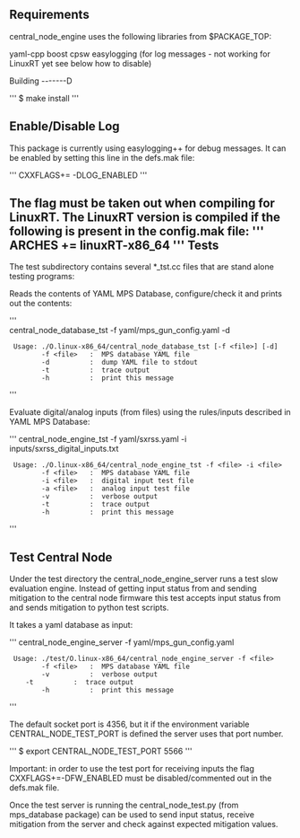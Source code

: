 Requirements
------------

central_node_engine uses the following libraries from $PACKAGE_TOP:

  yaml-cpp
  boost
  cpsw
  easylogging (for log messages - not working for LinuxRT yet see below how to disable)


Building
-------D

'''
$ make install
'''

Enable/Disable Log
------------------

This package is currently using easylogging++ for debug messages. It can be enabled by setting this line in the defs.mak file:

'''
     CXXFLAGS+= -DLOG_ENABLED
'''

The flag must be taken out when compiling for LinuxRT. The LinuxRT version is compiled if the following is present in the config.mak file:
'''
    ARCHES += linuxRT-x86_64
'''
Tests
-----

The test subdirectory contains several *_tst.cc files that are stand alone testing programs:

Reads the contents of YAML MPS Database, configure/check it and prints out the contents:

'''     
     central_node_database_tst -f yaml/mps_gun_config.yaml -d

     Usage: ./O.linux-x86_64/central_node_database_tst [-f <file>] [-d]
       	    -f <file>   :  MPS database YAML file
       	    -d          :  dump YAML file to stdout
       	    -t          :  trace output
       	    -h          :  print this message
'''

Evaluate digital/analog inputs (from files) using the rules/inputs described in YAML MPS Database:

'''
     central_node_engine_tst -f yaml/sxrss.yaml  -i inputs/sxrss_digital_inputs.txt

     Usage: ./O.linux-x86_64/central_node_engine_tst -f <file> -i <file>
            -f <file>   :  MPS database YAML file
       	    -i <file>   :  digital input test file
       	    -a <file>   :  analog input test file
       	    -v          :  verbose output
       	    -t          :  trace output
       	    -h          :  print this message
'''

Test Central Node
-----------------

Under the test directory the central_node_engine_server runs a test slow evaluation engine.
Instead of getting input status from and sending mitigation to the central node firmware this
test accepts input status from and sends mitigation to python test scripts.

It takes a yaml database as input:

'''
     central_node_engine_server -f yaml/mps_gun_config.yaml

     Usage: ./test/O.linux-x86_64/central_node_engine_server -f <file>
            -f <file>   :  MPS database YAML file
     	    -v          :  verbose output
	    -t          :  trace output
            -h          :  print this message
'''

The default socket port is 4356, but it if the environment variable CENTRAL_NODE_TEST_PORT is
defined the server uses that port number.

'''
	$ export CENTRAL_NODE_TEST_PORT 5566
'''

Important: in order to use the test port for receiving inputs the flag CXXFLAGS+=-DFW_ENABLED must 
be disabled/commented out in the defs.mak file.

Once the test server is running the central_node_test.py (from mps_database package) can be used to send 
input status, receive mitigation from the server and check against expected mitigation values.

